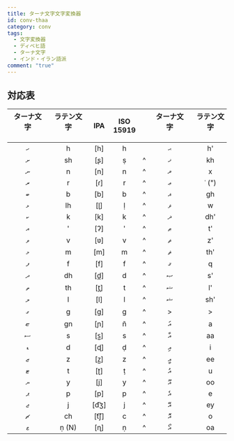 ```yaml
---
title: ターナ文字文字変換器
id: conv-thaa
category: conv
tags:
  - 文字変換器
  - ディベヒ語
  - ターナ文字
  - インド・イラン語派
comment: "true"
---
```

<HLConverter src="/conv/thaa.tsv" dirRight="rtl"/>

## 対応表

|ターナ文字 &nbsp;&nbsp;&nbsp;&nbsp;&nbsp;&nbsp;&nbsp;&nbsp;&nbsp;&nbsp;&nbsp;&nbsp;&nbsp;&nbsp;&nbsp;&nbsp;&nbsp;&nbsp;|ラテン文字 &nbsp;&nbsp;&nbsp;&nbsp;&nbsp;&nbsp;&nbsp;&nbsp;&nbsp;&nbsp;&nbsp;&nbsp;&nbsp;&nbsp;&nbsp;&nbsp;&nbsp;&nbsp;|IPA|ISO 15919| |ターナ文字 &nbsp;&nbsp;&nbsp;&nbsp;&nbsp;&nbsp;&nbsp;&nbsp;&nbsp;&nbsp;&nbsp;&nbsp;&nbsp;&nbsp;&nbsp;&nbsp;&nbsp;&nbsp;|ラテン文字 &nbsp;&nbsp;&nbsp;&nbsp;&nbsp;&nbsp;&nbsp;&nbsp;&nbsp;&nbsp;&nbsp;&nbsp;&nbsp;&nbsp;&nbsp;&nbsp;&nbsp;&nbsp;|IPA|ISO 15919|アラビア文字 &nbsp;&nbsp;&nbsp;&nbsp;&nbsp;&nbsp;&nbsp;&nbsp;&nbsp;&nbsp;&nbsp;&nbsp;&nbsp;&nbsp;&nbsp;&nbsp;&nbsp;&nbsp;&nbsp;&nbsp;&nbsp;&nbsp;|
|:----:|:----:|:----:|:----:|:----:|:----:|:----:|:----:|:----:|:----:|
|ހ|h|[h]|h| |ޙ|h'|[ħ]|h̤|ح|
|ށ|sh|[ʂ]|ṣ|^|ޚ|kh|[x]|k͟h|خ|
|ނ|n|[n]|n|^|ޜ|x|[ʒ]|ž|ژ|
|ރ|r|[ɾ]|r|^|ޢ|ʿ (")|[ʕ]|‘|ع|
|ބ|b|[b]|b|^|ޣ|gh|[ɣ]|ġ|غ|
|ޅ|lh|[ɭ]|ḷ|^|ޥ|w|[w]|w|و|
|ކ|k|[k]|k|^|ޛ|dh'|[ð]|ẕ|ذ|
|އ|'|[ʔ]|'|^|ޠ|t'|[tˤ]|t̤|ط|
|ވ|v|[ʋ]|v|^|ޡ|z'|[ðˤ]|ẓ|ظ|
|މ|m|[m]|m|^|ޘ|th'|[θ]|s̱|ث|
|ފ|f|[f]|f|^|ޤ|q|[q]|q|ق|
|ދ|dh|[d̪]|d|^|ޞ|s'|[sˤ]|s̤|ص|
|ތ|th|[t̪]|t|^|ޟ|l'|[dˤ]|ż|ض|
|ލ|l|[l]|l|^|ޝ|sh'|[ʃ]|ś|ش|
|ގ|g|[ɡ]|g|^|>|>|>|**母音**| |
|ޏ|gn|[ɲ]|ñ|^|އަ|a|[a]|a|^|
|ސ|s|[s̺]|s|^|އާ|aa|[aː]|ā|^|
|ޑ|d|[ɖ]|ḍ|^|އި|i|[i]|i|^|
|ޒ|z|[z̺]|z|^|އީ|ee|[iː]|ī|^|
|ޓ|t|[ʈ]|ṭ|^|އު|u|[u]|u|^|
|ޔ|y|[j]|y|^|އޫ|oo|[uː]|ū|^|
|ޕ|p|[p]|p|^|އެ|e|[e]|e|^|
|ޖ|j|[d͡ʒ]|j|^|އޭ|ey|[eː]|ē|^|
|ޗ|ch|[t͡ʃ]|c|^|އޮ|o|[o]|o|^|
|ޱ|ṇ (N)|[ɳ]|ṇ|^|އޯ|oa|[oː]|ō|^|
